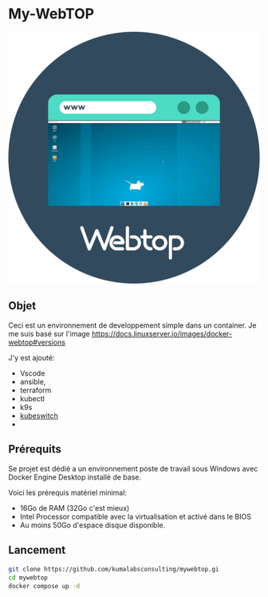 
# My-WebTOP

![](https://raw.githubusercontent.com/linuxserver/docker-templates/master/linuxserver.io/img/webtop-logo.png)
## Objet


Ceci est un environnement de developpement simple dans un container.
Je me suis basé sur l'image https://docs.linuxserver.io/images/docker-webtop#versions

J'y est ajouté:
* Vscode
* ansible,
* terraform
* kubectl
* k9s
* [kubeswitch](https://github.com/danielfoehrKn/kubeswitch)
* 

## Prérequits

Se projet est dédié a un environnement poste de travail sous Windows avec Docker Engine Desktop installé de base.

Voici les prérequis matériel minimal:
* 16Go de RAM (32Go c'est mieux)
* Intel Processor compatible avec la virtualisation et activé dans le BIOS
* Au moins 50Go d'espace disque disponible.

## Lancement

```bash
git clone https://github.com/kumalabsconsulting/mywebtop.gi
cd mywebtop
docker compose up -d
```

